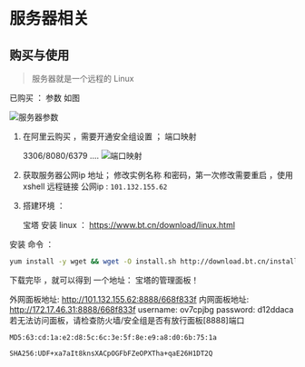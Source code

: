 # 服务器相关

## 购买与使用

> 服务器就是一个远程的 Linux 

已购买 ： 参数 如图

![服务器参数](D:\C盘移动过来的文件\Desktop\服务器参数.png)



1. 在阿里云购买 ，需要开通安全组设置 ； 端口映射

   3306/8080/6379  .... ![端口映射](D:\typora\JAVA-MD\Linux\端口映射.png)

2. 获取服务器公网ip 地址； 修改实例名称 和密码，第一次修改需要重启 ，使用xshell 远程链接   公网ip : `101.132.155.62`

3. 搭建环境 ： 

   宝塔 安装 linux ： https://www.bt.cn/download/linux.html

安装 命令 ： 

~~~sh
yum install -y wget && wget -O install.sh http://download.bt.cn/install/install_6.0.sh && sh install.sh
~~~

下载完毕 ，就可以得到 一个地址： 宝塔的管理面板！

外网面板地址: http://101.132.155.62:8888/668f833f
内网面板地址: http://172.17.46.31:8888/668f833f
username: ov7cpjbg
password: d12ddaca
若无法访问面板，请检查防火墙/安全组是否有放行面板[8888]端口



`MD5:63:cd:1a:e2:d8:5c:6c:3e:5f:8e:e9:a8:d0:6b:75:1a`

`SHA256:UDF+xa7aIt8knsXACpOGFbFZeOPXTha+qaE26H1DT2Q`